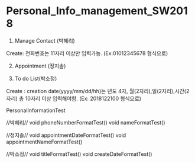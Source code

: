 # Personal_Info_management_SW2018

1. Manage Contact (박혜리)

Create: 전화번호는 11자리 이상만 입력가능. (Ex:01012345678 형식으로)


2. Appointment (정지솔)


3. To do List(박소정)

Create : creation date(yyyy/mm/dd/hh)는 년도 4자, 월(2자리),일(2자리),시간(2자리) 총 10자리 이상 입력해야함. (Ex: 2018122100 형식으로)


PersonalInformationTest

//박혜리//
void phoneNumberFormatTest()
void nameFormatTest()

//정지솔//
void appointmentDateFormatTest()
void appointmentNameFormatTest()

//박소정//
void titleFormatTest()
void createDateFormatTest() 
